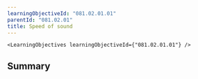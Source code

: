 ```yaml
---
learningObjectiveId: "081.02.01.01"
parentId: "081.02.01"
title: Speed of sound
---
```


```tsx eval
<LearningObjectives learningObjectiveId={"081.02.01.01"} />
```

## Summary
